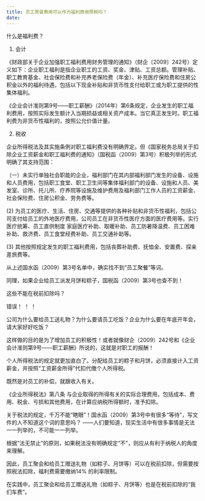 ```yaml
---
title: 员工聚餐费用可以作为福利费用预税吗？
date: 
---
```


什么是福利费？

1. 会计

《财政部关于企业加强职工福利费用财务管理的通知》（财企〔2009〕242号）定义如下：企业职工福利是指企业职工的工资、奖金、津贴、工资总额。管理补贴、职工教育基金、社会保险费和补充养老保险费（年金）、补充医疗保险费和住房公积金以外的福利待​​遇，包括以下现金补贴和非货币性支付给职工或为职工提供的性集体福利。

《企业会计准则第9号——职工薪酬》（2014年）第6条规定，企业发生的职工福利费用，按照实际发生额计入当期损益或相关资产成本。当它真正发生时。职工福利费为非货币性福利的，按照公允价值计量。
<!-- more -->
2. 税收

企业所得税法及其实施条例对职工福利费没有明确界定。但《国家税务总局关于扣除企业工资薪金和职工福利费的通知》（国税函（2009）第3号）积极列举的形式明确了其支持范围：

（一）未实行单独社会职能的企业，福利部门在其内部福利部门发生的设备、设施和人员费用，包括职工食堂、职工卫生间等集体福利部门的设备、设施和人员、美发室、诊所、托儿所、疗养院等设施及维护费用及福利部门工作人员的工资薪金、社会保险费、住房公积金、劳务费等。

(2) 为员工的医疗、生活、住房、交通等提供的各种补贴和非货币性福利，包括公司支付给员工的外地医疗费用，公司员工在非货币性医疗方面的医疗费用等。实行医疗统筹、员工直供制度 家庭医疗补助、取暖补助、员工防暑降温费、员工困难补助、救济费、员工食堂经费补助、员工交通补助等。

(3) 其他按照规定发生的职工福利费用，包括丧葬补助费、抚恤金、安置费、探亲差旅费等。

从上述国水函（2009）第3号名单中，确实找不到“员工聚餐”等词。

同理，如果企业给员工派发月饼和粽子，国税函（2009）第3号也查不到！

这些不能在税前扣除吗？

错误！ ！ ！

公司为什么要给员工送礼物？为什么要请员工吃饭？企业为什么要在年底开年会，请大家好好吃饭？

这样做的目的是为了增加员工的积极性！或者就像财企（2009）242号和《企业会计准则第9号——职工薪酬》所说的，这就是对职工的报酬！

个人所得税法的规定就更加直白了。分配给员工的粽子和月饼，必须直接计入工资薪金，并按照“工资薪金所得”代扣代缴个人所得税。

既然是对员工的补偿，就跟收入有关。

《企业所得税法》第八条 与企业取得的所得有关的实际合理费用，包括成本、费用、税金、亏损和其他费用，在计算应纳税所得额时，准予扣除。

关于税法的规定，千万不能“瞎眼”！国水函（2009）第3号中有很多“等待”，写文件的人不知道这个词的意思吗？ ——人们要知道，现实生活中有很多事情是无法一一列举的，不可能一一列举。

根据“法无禁止”的原则，如果税法没有明确规定“不”，则应从有利于纳税人的角度来理解。

因此，员工聚会和给员工赠送礼物（如粽子、月饼等）可以在税前扣除，但需要按照税法扣除，福利费需要缴纳14% 的利率限制。

在实践中，员工聚会和给员工赠送礼物（如粽子、月饼等）也是在税前扣除的“我们车费”。